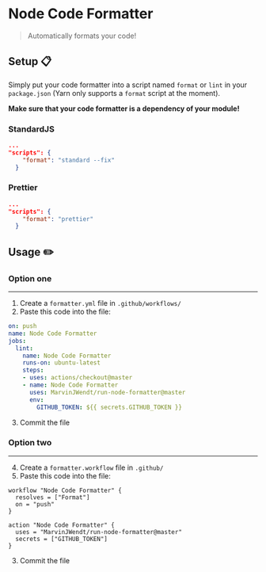 # Node Code Formatter

> Automatically formats your code!

## Setup :clipboard:

Simply put your code formatter into a script named `format` or `lint` in your `package.json` (Yarn only supports a `format` script at the moment).

**Make sure that your code formatter is a dependency of your module!**

### StandardJS

```json
...
"scripts": {
    "format": "standard --fix"
  }
```

### Prettier

```json
...
"scripts": {
    "format": "prettier"
  }
```

## Usage :pencil2:

### Option one

---

1. Create a `formatter.yml` file in `.github/workflows/`
2. Paste this code into the file:

```yml
on: push
name: Node Code Formatter
jobs:
  lint:
    name: Node Code Formatter
    runs-on: ubuntu-latest
    steps:
    - uses: actions/checkout@master
    - name: Node Code Formatter
      uses: MarvinJWendt/run-node-formatter@master
      env:
        GITHUB_TOKEN: ${{ secrets.GITHUB_TOKEN }}
```

3. Commit the file

### Option two

---

4. Create a `formatter.workflow` file in `.github/`
5. Paste this code into the file: 
   
```workflow
workflow "Node Code Formatter" {
  resolves = ["Format"]
  on = "push"
}

action "Node Code Formatter" {
  uses = "MarvinJWendt/run-node-formatter@master"
  secrets = ["GITHUB_TOKEN"]
}
```

3. Commit the file